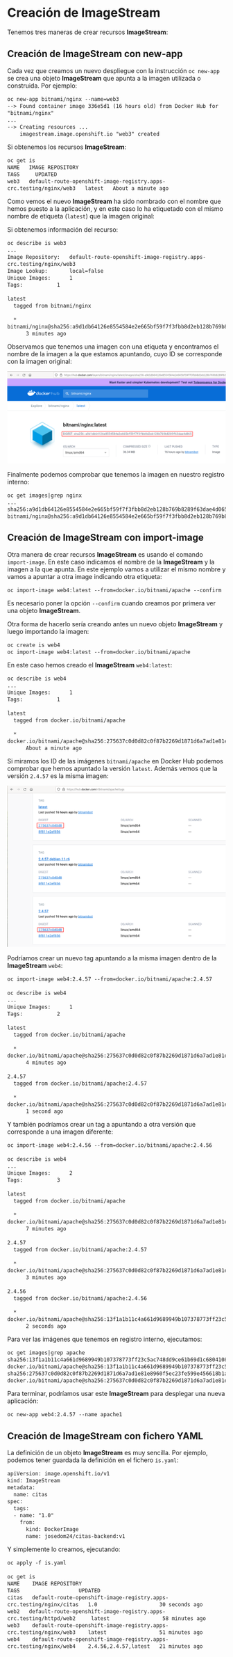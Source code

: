 # Creación de ImageStream

Tenemos tres maneras de crear recursos **ImageStream**:

## Creación de ImageStream con new-app

Cada vez que creamos un nuevo despliegue con la instrucción `oc new-app` se crea una objeto **ImageStream** que apunta a la imagen utilizada o construida. Por ejemplo:

    oc new-app bitnami/nginx --name=web3
    --> Found container image 336e5d1 (16 hours old) from Docker Hub for "bitnami/nginx"
    ...
    --> Creating resources ...
        imagestream.image.openshift.io "web3" created

Si obtenemos los recursos **ImageStream**:

    oc get is
    NAME   IMAGE REPOSITORY                                                     TAGS     UPDATED
    web3   default-route-openshift-image-registry.apps-crc.testing/nginx/web3   latest   About a minute ago

Como vemos el nuevo **ImageStream** ha sido nombrado con el nombre que hemos puesto a la aplicación, y en este caso lo ha etiquetado con el mismo nombre de etiqueta (`latest`) que la imagen original:

Si obtenemos información del recurso:

    oc describe is web3
    ...
    Image Repository:	default-route-openshift-image-registry.apps-crc.testing/nginx/web3
    Image Lookup:		local=false
    Unique Images:		1
    Tags:			1

    latest
      tagged from bitnami/nginx

      * bitnami/nginx@sha256:a9d1db64126e8554584e2e665bf59f7f3fbb8d2eb128b769b8289f63dae4d065
          3 minutes ago

Observamos que tenemos una imagen con una etiqueta y encontramos el nombre de la imagen a la que estamos apuntando, cuyo ID se corresponde con la imagen original:

![nginx_docker](img/nginx_docker.png)

Finalmente podemos comprobar que tenemos la imagen en nuestro registro interno:

    oc get images|grep nginx
    ...
    sha256:a9d1db64126e8554584e2e665bf59f7f3fbb8d2eb128b769b8289f63dae4d065   bitnami/nginx@sha256:a9d1db64126e8554584e2e665bf59f7f3fbb8d2eb128b769b8289f63dae4d065

## Creación de ImageStream con import-image

Otra manera de crear recursos **ImageStream** es usando el comando `import-image`. En este caso indicamos el nombre de la **ImageStream** y la imagen a la que apunta. En este ejemplo vamos a utilizar el mismo nombre y vamos a apuntar a otra image indicando otra etiqueta:

    oc import-image web4:latest --from=docker.io/bitnami/apache --confirm

Es necesario poner la opción `--confirm` cuando creamos por primera ver una objeto **ImageStream**.

Otra forma de hacerlo sería creando antes un nuevo objeto **ImageStream** y luego importando la imagen:

    oc create is web4
    oc import-image web4:latest --from=docker.io/bitnami/apache

En este caso hemos creado el **ImageStream** `web4:latest`:

    oc describe is web4
    ...
    Unique Images:		1
    Tags:			1

    latest
      tagged from docker.io/bitnami/apache

      * docker.io/bitnami/apache@sha256:275637c0d0d82c0f87b2269d1871d6a7ad1e81e8960f5ec23fe599e456618b1a
          About a minute ago

Si miramos los ID de las imágenes `bitnami/apache` en Docker Hub podemos comprobar que hemos apuntado la versión `latest`. Además vemos que la versión `2.4.57` es la misma imagen:

![apache](img/apache_docker.png)

Podríamos crear un nuevo tag apuntando a la misma imagen dentro de la **ImageStream** `web4`:

    oc import-image web4:2.4.57 --from=docker.io/bitnami/apache:2.4.57

    oc describe is web4
    ...
    Unique Images:		1
    Tags:			2

    latest
      tagged from docker.io/bitnami/apache

      * docker.io/bitnami/apache@sha256:275637c0d0d82c0f87b2269d1871d6a7ad1e81e8960f5ec23fe599e456618b1a
          4 minutes ago

    2.4.57
      tagged from docker.io/bitnami/apache:2.4.57

      * docker.io/bitnami/apache@sha256:275637c0d0d82c0f87b2269d1871d6a7ad1e81e8960f5ec23fe599e456618b1a
          1 second ago

Y también podríamos crear un tag a apuntando a otra versión que corresponde a una imagen diferente:

    oc import-image web4:2.4.56 --from=docker.io/bitnami/apache:2.4.56

    oc describe is web4
    ...
    Unique Images:		2
    Tags:			3

    latest
      tagged from docker.io/bitnami/apache

      * docker.io/bitnami/apache@sha256:275637c0d0d82c0f87b2269d1871d6a7ad1e81e8960f5ec23fe599e456618b1a
          7 minutes ago

    2.4.57
      tagged from docker.io/bitnami/apache:2.4.57

      * docker.io/bitnami/apache@sha256:275637c0d0d82c0f87b2269d1871d6a7ad1e81e8960f5ec23fe599e456618b1a
          3 minutes ago

    2.4.56
      tagged from docker.io/bitnami/apache:2.4.56

      * docker.io/bitnami/apache@sha256:13f1a1b11c4a661d9689949b107378773ff23c5ac748dd9ce61b69d1c6804108
          2 seconds ago

Para ver las imágenes que tenemos en registro interno, ejecutamos:

    oc get images|grep apache
    sha256:13f1a1b11c4a661d9689949b107378773ff23c5ac748dd9ce61b69d1c6804108   docker.io/bitnami/apache@sha256:13f1a1b11c4a661d9689949b107378773ff23c5ac748dd9ce61b69d1c6804108
    sha256:275637c0d0d82c0f87b2269d1871d6a7ad1e81e8960f5ec23fe599e456618b1a   docker.io/bitnami/apache@sha256:275637c0d0d82c0f87b2269d1871d6a7ad1e81e8960f5ec23fe599e456618b1a

Para terminar, podríamos usar este **ImageStream** para desplegar una nueva aplicación:

    oc new-app web4:2.4.57 --name apache1

## Creación de ImageStream con fichero YAML

La definición de un objeto **ImageStream** es muy sencilla. Por ejemplo, podemos tener guardada la definición en el fichero `is.yaml`:

```
apiVersion: image.openshift.io/v1
kind: ImageStream
metadata:
  name: citas
spec:
  tags:
  - name: "1.0"
    from:
      kind: DockerImage
      name: josedom24/citas-backend:v1
```

Y simplemente lo creamos, ejecutando:

    oc apply -f is.yaml

    oc get is
    NAME    IMAGE REPOSITORY                                                      TAGS                   UPDATED
    citas   default-route-openshift-image-registry.apps-crc.testing/nginx/citas   1.0                    30 seconds ago
    web2   default-route-openshift-image-registry.apps-crc.testing/httpd/web2     latest                 58 minutes ago
    web3    default-route-openshift-image-registry.apps-crc.testing/nginx/web3    latest                 51 minutes ago
    web4    default-route-openshift-image-registry.apps-crc.testing/nginx/web4    2.4.56,2.4.57,latest   21 minutes ago
